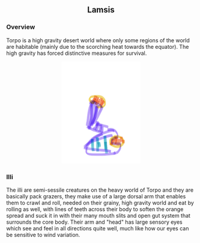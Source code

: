 <h2 align="center">Lamsis
</h2>

### Overview

Torpo is a high gravity desert world where only some regions of the world are habitable (mainly due to the scorching heat towards the equator).  The high gravity has forced distinctive measures for survival.


<p align="center">
<img src="https://github.com/Insculpo/Sandbox_Galaxy/blob/Galactic/Stellar_Abyss_Setting_Bible/Photo_Directory/Illi.png" width="210" height="270">
</p>

### Illi

The illi are semi-sessile creatures on the heavy world of Torpo and they are basically pack grazers, they make use of a large dorsal arm that enables them to crawl and roll, needed on their grainy, high gravity world and eat by rolling as well, with lines of teeth across their body to soften the orange spread and suck it in with their many mouth slits and open gut system that surrounds the core body.  Their arm and "head" has large sensory eyes which see and feel in all directions quite well, much like how our eyes can be sensitive to wind variation.
